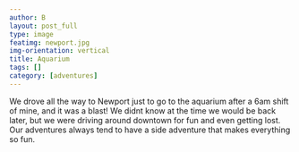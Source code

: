 ```yaml
---
author: B
layout: post_full
type: image
featimg: newport.jpg
img-orientation: vertical
title: Aquarium
tags: []
category: [adventures]
---
```

We drove all the way to Newport just to go to the aquarium after a 6am shift of mine, and it was a blast! We didnt know at the time we would be back later, but we were driving around downtown for fun and even getting lost. Our adventures always tend to have a side adventure that makes everything so fun.
<br>